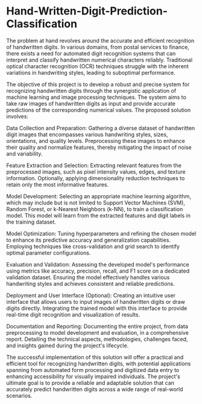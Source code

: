 # Hand-Written-Digit-Prediction-Classification

The problem at hand revolves around the accurate and efficient recognition of handwritten digits. In various domains, from postal services to finance, there exists a need for automated digit recognition systems that can interpret and classify handwritten numerical characters reliably. Traditional optical character recognition (OCR) techniques struggle with the inherent variations in handwriting styles, leading to suboptimal performance.

The objective of this project is to develop a robust and precise system for recognizing handwritten digits through the synergistic application of machine learning and image processing techniques. The system aims to take raw images of handwritten digits as input and provide accurate predictions of the corresponding numerical values. The proposed solution involves:

Data Collection and Preparation: Gathering a diverse dataset of handwritten digit images that encompasses various handwriting styles, sizes, orientations, and quality levels. Preprocessing these images to enhance their quality and normalize features, thereby mitigating the impact of noise and variability.

Feature Extraction and Selection: Extracting relevant features from the preprocessed images, such as pixel intensity values, edges, and texture information. Optionally, applying dimensionality reduction techniques to retain only the most informative features.

Model Development: Selecting an appropriate machine learning algorithm, which may include but is not limited to Support Vector Machines (SVM), Random Forest, or k-Nearest Neighbors (k-NN), to train a classification model. This model will learn from the extracted features and digit labels in the training dataset.

Model Optimization: Tuning hyperparameters and refining the chosen model to enhance its predictive accuracy and generalization capabilities. Employing techniques like cross-validation and grid search to identify optimal parameter configurations.

Evaluation and Validation: Assessing the developed model's performance using metrics like accuracy, precision, recall, and F1 score on a dedicated validation dataset. Ensuring the model effectively handles various handwriting styles and achieves consistent and reliable predictions.

Deployment and User Interface (Optional): Creating an intuitive user interface that allows users to input images of handwritten digits or draw digits directly. Integrating the trained model with this interface to provide real-time digit recognition and visualization of results.

Documentation and Reporting: Documenting the entire project, from data preprocessing to model development and evaluation, in a comprehensive report. Detailing the technical aspects, methodologies, challenges faced, and insights gained during the project's lifecycle.

The successful implementation of this solution will offer a practical and efficient tool for recognizing handwritten digits, with potential applications spanning from automated form processing and digitized data entry to enhancing accessibility for visually impaired individuals. The project's ultimate goal is to provide a reliable and adaptable solution that can accurately predict handwritten digits across a wide range of real-world scenarios.



